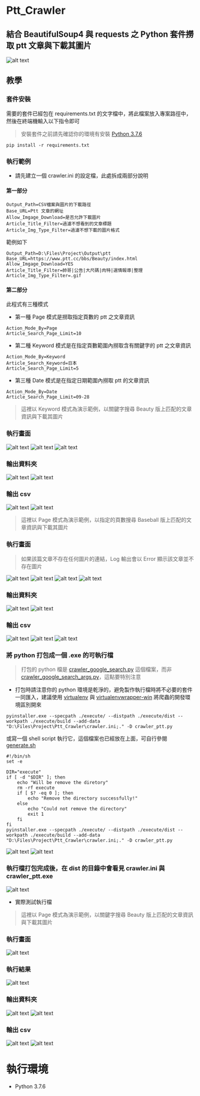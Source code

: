 # Ptt_Crawler
## 結合 BeautifulSoup4 與 requests 之 Python 套件撈取 ptt 文章與下載其圖片
![alt text](https://i.imgur.com/geyplre.gif)

## 教學
### 套件安裝
需要的套件已經包在 requirements.txt 的文字檔中，將此檔案放入專案路徑中，然後在終端機輸入以下指令即可
> 安裝套件之前請先確認你的環境有安裝 [Python 3.7.6](https://www.python.org/downloads/release/python-376/)
```
pip install -r requirements.txt
```

### 執行範例
* 請先建立一個 crawler.ini 的設定檔，此處拆成兩部分說明
#### 第一部分
```
Output_Path=CSV檔案與圖片的下載路徑
Base_URL=Ptt 文章的網址
Allow_Imgage_Download=是否允許下載圖片
Article_Title_Filter=過濾不想看到的文章標題
Article_Img_Type_Filter=過濾不想下載的圖片格式
```
範例如下

```
Output_Path=D:\Files\Project\Output\ptt
Base_URL=https://www.ptt.cc/bbs/Beauty/index.html
Allow_Imgage_Download=YES
Article_Title_Filter=帥哥|公告|大尺碼|肉特|選情報導|整理
Article_Img_Type_Filter=.gif
```

#### 第二部分
此程式有三種模式

* 第一種 Page 模式是撈取指定頁數的 ptt 之文章資訊

```
Action_Mode_By=Page
Article_Search_Page_Limit=10
```

* 第二種 Keyword 模式是在指定頁數範圍內撈取含有關鍵字的 ptt 之文章資訊

```
Action_Mode_By=Keyword
Article_Search_Keyword=日本
Article_Search_Page_Limit=5
```

* 第三種 Date 模式是在指定日期範圍內撈取 ptt 的文章資訊

```
Action_Mode_By=Date
Article_Search_Page_Limit=09-28
```

> 這裡以 Keyword 模式為演示範例，以關鍵字搜尋 Beauty 版上匹配的文章資訊與下載其圖片
### 執行畫面
![alt text](https://imgur.com/Pcxby0q.png)
![alt text](https://imgur.com/S3uEJKv.png)
![alt text](https://imgur.com/L8oGs34.png)

### 輸出資料夾
![alt text](https://imgur.com/pPs7h7b.png)
![alt text](https://imgur.com/yzhTtde.png)

### 輸出 csv
![alt text](https://imgur.com/rBuXcZt.png)
![alt text](https://imgur.com/uuS1lP1.png)

> 這裡以 Page 模式為演示範例，以指定的頁數搜尋 Baseball 版上匹配的文章資訊與下載其圖片
### 執行畫面
>如果該篇文章不存在任何圖片的連結，Log 輸出會以 Error 顯示該文章並不存在圖片

![alt text](https://imgur.com/L2RsFCq.png)
![alt text](https://imgur.com/3l1oELp.png)
![alt text](https://imgur.com/IE3E448.png)
![alt text](https://imgur.com/JvR9avX.png)

### 輸出資料夾
![alt text](https://imgur.com/t8ZjdBn.png)
![alt text](https://imgur.com/6OMBD2Q.png)

### 輸出 csv
![alt text](https://imgur.com/guPk2ga.png)
![alt text](https://imgur.com/kePLULX.png)
![alt text](https://imgur.com/NMVUpNF.png)


### 將 python 打包成一個 .exe 的可執行檔
> 打包的 python 檔是 [crawler_google_search.py](https://github.com/hoshisakan/Google_Search_Crawler/blob/main/crawler_google_search.py) 這個檔案，而非 [crawler_google_search_args.py](https://github.com/hoshisakan/Google_Search_Crawler/blob/main/crawler_google_search_args.py)，這點要特別注意
* 打包時請注意你的 python 環境是乾淨的，避免製作執行檔時將不必要的套件一同匯入，建議使用 [virtualenv](https://pypi.org/project/virtualenv/) 與 [virtualenvwrapper-win](https://pypi.org/project/virtualenvwrapper-win/) 將爬蟲的開發環境區別開來

```
pyinstaller.exe --specpath ./execute/ --distpath ./execute/dist --workpath ./execute/build --add-data "D:\Files\Project\Ptt_Crawler\crawler.ini;." -D crawler_ptt.py
```

或寫一個 shell script 執行它，這個檔案也已經放在上面，可自行參閱 [generate.sh](https://github.com/hoshisakan/Ptt_Crawler/blob/main/generate.sh)

```
#!/bin/sh
set -e

DIR="execute"
if [ -d "$DIR" ]; then
    echo "Will be remove the diretory"
    rm -rf execute
    if [ $? -eq 0 ]; then
        echo "Remove the directory successfully!"
    else
        echo "Could not remove the directory"
        exit 1
    fi
fi
pyinstaller.exe --specpath ./execute/ --distpath ./execute/dist --workpath ./execute/build --add-data "D:\Files\Project\Ptt_Crawler\crawler.ini;." -D crawler_ptt.py
```

![alt text](https://imgur.com/mfbTWRH.png)
![alt text](https://imgur.com/XCzf8WG.png)

### 執行檔打包完成後，在 dist 的目錄中會看見 crawler.ini 與 crawler_ptt.exe

![alt text](https://imgur.com/a9uAeSD.png)

* 實際測試執行檔

> 這裡以 Page 模式為演示範例，以關鍵字搜尋 Beauty 版上匹配的文章資訊與下載其圖片
### 執行畫面
![alt text](https://i.imgur.com/geyplre.gif)

### 執行結果
![alt text](https://imgur.com/ke5AH0Z.png)

### 輸出資料夾
![alt text](https://imgur.com/zNsqrJl.png)
![alt text](https://imgur.com/67Rv9iT.png)

### 輸出 csv
![alt text](https://imgur.com/6Rm1893.png)
![alt text](https://imgur.com/5aUSqEM.png)

# 執行環境
* Python 3.7.6